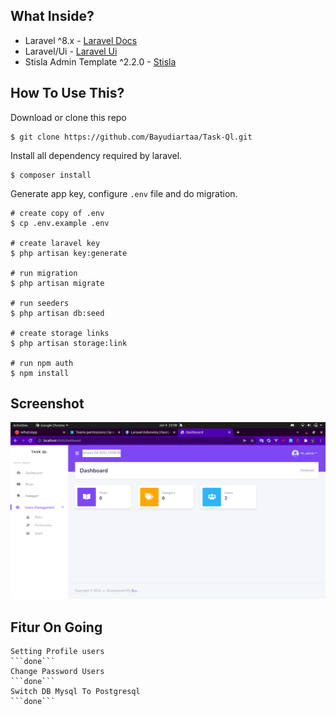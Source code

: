 ## What Inside?

- Laravel ^8.x - [Laravel Docs](https://laravel.com/docs/8.x/)
- Laravel/Ui - [Laravel Ui](https://github.com/laravel/ui)
- Stisla Admin Template ^2.2.0 - [Stisla](https://getstisla.com/)

## How To Use This?

Download or clone this repo
```shell
$ git clone https://github.com/Bayudiartaa/Task-Ql.git
```

Install all dependency required by laravel.
```shell
$ composer install
```

Generate app key, configure `.env` file and do migration.
```shell
# create copy of .env
$ cp .env.example .env

# create laravel key
$ php artisan key:generate

# run migration
$ php artisan migrate

# run seeders
$ php artisan db:seed

# create storage links
$ php artisan storage:link

# run npm auth
$ npm install 
```

## Screenshot
![Alt text](public/assets/img/ss.png?raw=true "Title")

## Fitur On Going

```
Setting Profile users                                                                                                                        ```done```
Change Password Users                                                                                                                        ```done```
Switch DB Mysql To Postgresql                                                                                                                ```done```
```
